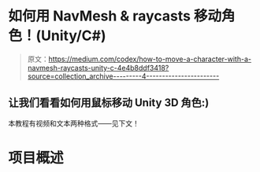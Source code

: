 # 如何用 NavMesh & raycasts 移动角色！(Unity/C#)

> 原文：<https://medium.com/codex/how-to-move-a-character-with-a-navmesh-raycasts-unity-c-4e4b8ddf3418?source=collection_archive---------4----------------------->

## 让我们看看如何用鼠标移动 Unity 3D 角色:)

本教程有视频和文本两种格式——见下文！

# 项目概述